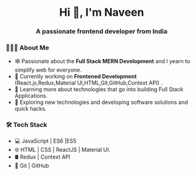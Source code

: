 <h1 align="center">Hi 👋, I'm Naveen</h1>
<h3 align="center">A passionate frontend developer from India</h3> 

### 👨🏻‍💻 About Me
- 🕸️   Passionate about the <b>Full Stack MERN Development</b> and I yearn to simplify web for everyone.
- 🔭   Currently working on <b>Frontened Development</b> (React.js,Redux,Material UI,HTML,Git,GitHub,Context API) .
- 🌱   Learning more about technologies that go into building Full Stack Applications.
- 🤔   Exploring new technologies and developing software solutions and quick hacks.
### 🛠 Tech Stack
- 💻   JavaScript | ES6 |ES5
- 🌐   HTML | CSS | ReactJS | Material UI.
- 🛢   Redux | Context API
- 🔧   Git | GitHub
